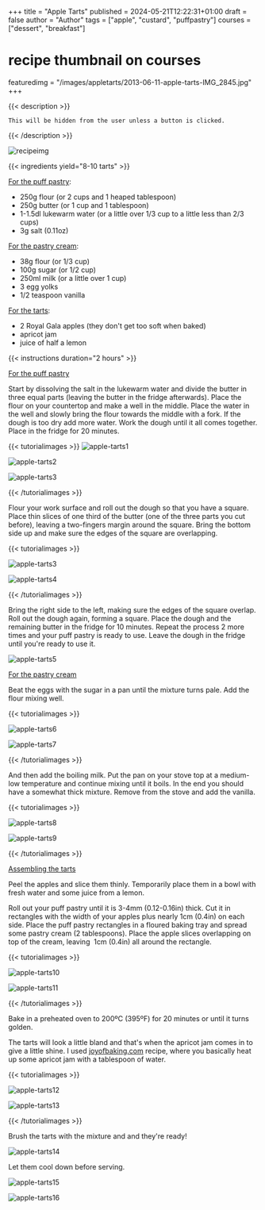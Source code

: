 +++
title = "Apple Tarts"
published = 2024-05-21T12:22:31+01:00
draft = false
author = "Author"
tags = ["apple", "custard", "puffpastry"]
courses = ["dessert", "breakfast"]
# recipe thumbnail on courses
featuredimg = "/images/appletarts/2013-06-11-apple-tarts-IMG_2845.jpg"
+++
<!-- Recipe example with schema -->

<!-- if you want to hide the first paragraphs from readers, use the description shortcode-->
{{< description >}}

    This will be hidden from the user unless a button is clicked.

{{< /description >}}

<!-- the first image will be used on the recipe schema -->
<!-- place images in the /static/images folder. you can place them inside folders too-->
![recipeimg](/images/appletarts/2013-06-11-apple-tarts-IMG_2845.jpg)

<!-- shortcode for recipe yield -->
{{< ingredients yield="8-10 tarts" >}}

<!-- ingredients must be written on a list (you don't have to use the <u></u>). Every unordered list item will be considered an ingredient up to Instructions -->
<u>For the puff pastry</u>:

-   250g flour (or 2 cups and 1 heaped tablespoon)
-   250g butter (or 1 cup and 1 tablespoon)
-   1-1.5dl lukewarm water (or a little over 1/3 cup to a little less than 2/3 cups)
-   3g salt (0.11oz)

<u>For the pastry cream</u>:

-   38g flour (or 1/3 cup)
-   100g sugar (or 1/2 cup)
-   250ml milk (or a little over 1 cup)
-   3 egg yolks
-   1/2 teaspoon vanilla

<u>For the tarts</u>:

-   2 Royal Gala apples (they don't get too soft when baked)
-   apricot jam
-   juice of half a lemon

<!-- shortcode for recipe duration -->
{{< instructions duration="2 hours" >}}

<u>For the puff pastry</u>

Start by dissolving the salt in the lukewarm water and divide the butter in three equal parts (leaving the butter in the fridge afterwards). Place the flour on your countertop and make a well in the middle. Place the water in the well and slowly bring the flour towards the middle with a fork. If the dough is too dry add more water. Work the dough until it all comes together. Place in the fridge for 20 minutes.

<!-- you can group images on a single line by using the tutorialimages shortcode -->
{{< tutorialimages >}}
![apple-tarts1](/images/2013-06-11-apple-tarts-P1040186.jpg)

![apple-tarts2](/images/2013-06-11-apple-tarts-P1040187.jpg)

![apple-tarts3](/images/2013-06-11-apple-tarts-P1040192.jpg)

{{< /tutorialimages >}}

Flour your work surface and roll out the dough so that you have a square. Place thin slices of one third of the butter (one of the three parts you cut before), leaving a two-fingers margin around the square. Bring the bottom side up and make sure the edges of the square are overlapping.

{{< tutorialimages >}}

![apple-tarts3](/images/2013-06-11-apple-tarts-P1040192.jpg)

![apple-tarts4](/images/2013-06-11-apple-tarts-P1040193.jpg)

{{< /tutorialimages >}}

Bring the right side to the left, making sure the edges of the square overlap. Roll out the dough again, forming a square. Place the dough and the remaining butter in the fridge for 10 minutes. Repeat the process 2 more times and your puff pastry is ready to use. Leave the dough in the fridge until you're ready to use it.

![apple-tarts5](/images/2013-06-11-apple-tarts-P1040194.jpg)

<u>For the pastry cream</u>

Beat the eggs with the sugar in a pan until the mixture turns pale. Add the flour mixing well.

{{< tutorialimages >}}

![apple-tarts6](/images/2013-06-11-apple-tarts-P1040195.jpg)

![apple-tarts7](/images/2013-06-11-apple-tarts-P1040196.jpg)

{{< /tutorialimages >}}

And then add the boiling milk. Put the pan on your stove top at a medium-low temperature and continue mixing until it boils. In the end you should have a somewhat thick mixture. Remove from the stove and add the vanilla.

{{< tutorialimages >}}

![apple-tarts8](/images/2013-06-11-apple-tarts-P1040197.jpg)

![apple-tarts9](/images/2013-06-11-apple-tarts-P1040198.jpg)

{{< /tutorialimages >}}

<u>Assembling the tarts</u>

Peel the apples and slice them thinly. Temporarily place them in a bowl with fresh water and some juice from a lemon.

Roll out your puff pastry until it is 3-4mm (0.12-0.16in) thick. Cut it in rectangles with the width of your apples plus nearly 1cm (0.4in) on each side. Place the puff pastry rectangles in a floured baking tray and spread some pastry cream (2 tablespoons). Place the apple slices overlapping on top of the cream, leaving  1cm (0.4in) all around the rectangle.

{{< tutorialimages >}}

![apple-tarts10](/images/2013-06-11-apple-tarts-P1040199.jpg)

![apple-tarts11](/images/2013-06-11-apple-tarts-P1040224.jpg)

{{< /tutorialimages >}}

Bake in a preheated oven to 200ºC (395ºF) for 20 minutes or until it turns golden.

The tarts will look a little bland and that's when the apricot jam comes in to give a little shine. I used [joyofbaking.com](http://www.joyofbaking.com/ApricotGlaze.html) recipe, where you basically heat up some apricot jam with a tablespoon of water.

{{< tutorialimages >}}

![apple-tarts12](/images/2013-06-11-apple-tarts-P1040226.jpg)

![apple-tarts13](/images/2013-06-11-apple-tarts-P1040225.jpg)

{{< /tutorialimages >}}

Brush the tarts with the mixture and and they're ready!

![apple-tarts14](/images/2013-06-11-apple-tarts-P1040227.jpg)

Let them cool down before serving.

![apple-tarts15](/images/2013-06-11-apple-tarts-IMG_2857.jpg)

![apple-tarts16](/images/2013-06-11-apple-tarts-IMG_2868.jpg)
